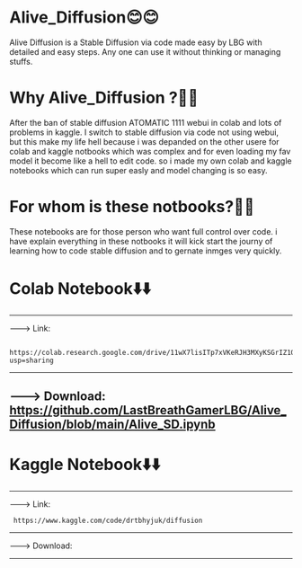# Alive_Diffusion😊😊
Alive Diffusion is a Stable Diffusion via code made easy by LBG with detailed  and easy steps.
Any one can use it without thinking or managing stuffs.


# Why Alive_Diffusion ?🤔🤔
After the ban of stable diffusion ATOMATIC 1111 webui in colab and lots of problems in kaggle.
I switch to stable diffusion via code not using webui, but this make my life hell because i was 
depanded on the other usere for colab and kaggle notbooks which was complex and for even loading
my fav model it become like a hell to edit code. so i made my own colab and kaggle notebooks 
which can run super easly and model changing is so easy. 


# For whom is these notbooks?🧐🧐

These notebooks are for those person who want full control over code. i have explain everything in these notbooks
it will kick start the journy of learning how to code stable diffusion and to gernate inmges very quickly.


# Colab Notebook⬇️⬇️
---
---> Link:

     https://colab.research.google.com/drive/11wX7lisITp7xVKeRJH3MXyKSGrIZ1QnB?usp=sharing 
---
---> Download:
     https://github.com/LastBreathGamerLBG/Alive_Diffusion/blob/main/Alive_SD.ipynb
---

# Kaggle Notebook⬇️⬇️
---
---> Link:

     https://www.kaggle.com/code/drtbhyjuk/diffusion
---
---> Download:

---



